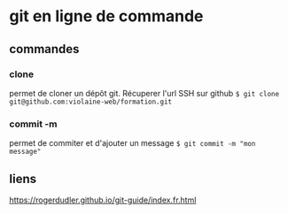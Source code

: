 # git en ligne de commande

## commandes

### clone
permet de cloner un dépôt git. Récuperer l'url SSH sur github
`$ git clone git@github.com:violaine-web/formation.git`
### commit -m
permet de commiter et d'ajouter un message
`$ git commit -m "mon message"`

## liens 
https://rogerdudler.github.io/git-guide/index.fr.html
